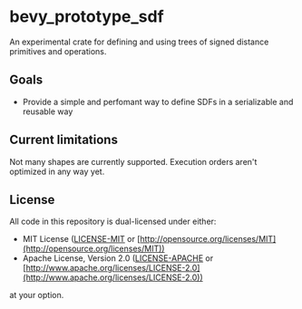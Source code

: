 # bevy_prototype_sdf

An experimental crate for defining and using trees of signed distance primitives and operations.

## Goals

- Provide a simple and perfomant way to define SDFs in a serializable and reusable way

## Current limitations

Not many shapes are currently supported. Execution orders aren't optimized in any way yet.

## License

All code in this repository is dual-licensed under either:

* MIT License ([LICENSE-MIT](LICENSE-MIT) or [http://opensource.org/licenses/MIT](http://opensource.org/licenses/MIT))
* Apache License, Version 2.0 ([LICENSE-APACHE](LICENSE-APACHE) or [http://www.apache.org/licenses/LICENSE-2.0](http://www.apache.org/licenses/LICENSE-2.0))

at your option.
